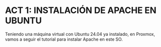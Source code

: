 # ACT 1: INSTALACIÓN DE APACHE EN UBUNTU

Teniendo una máquina virtual con Ubuntu 24.04 ya instalado, en Proxmox, vamos a seguir el tutorial para instalar Apache en este SO.

